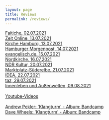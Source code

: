 ```yaml
---
layout: page
title: Reviews
permalink: /reviews/
---
```

<div><a href="https://faitiche.de/blog/2021/07/02/sounds-for-bell-tower-klangturm-hamburg-veddel">Faitiche, 02.07.2021</a></div>
<div><a href="https://www.zeit.de/hamburg/2021-07/elbvertiefung-13-07-2021">Zeit Online, 13.07.2021</a></div>
<div><a href="https://www.kirche-hamburg.de/nachrichten/details/elektro-klaenge-vom-kirchturm.html">Kirche Hamburg, 13.07.2021</a></div>
<div><a href="https://www.mopo.de/hamburg/hamburg-dieser-kirchturm-wird-zum-klangturm/">Hamburger Morgenpost, 14.07.2021</a></div>
<div><a href="https://www.evangelisch.de/inhalte/188453/15-07-2021/gitarren-klaenge-statt-glockengelaeut-kirchenprojekt-hamburg-veddel">evangelisch.de, 15.07.2021</a></div>
<div><a href="https://www.nordkirche.de/nachrichten/nachrichten-detail/nachricht/veddels-kirchturm-kann-auch-e-gitarre">Nordkirche, 16.07.2021</a></div>
<div><a href="https://www.ndr.de/kultur/musik/Klangturm-auf-der-Veddel-Neue-Sounds-aus-der-Kirche,klangturm106.html">NDR Kultur, 20.07.2021</a></div>
<div><a href="https://marktplatz-süderelbe.de/ungewoehnliche-toene-auf-der-veddel/">Marktplatz-Süderelbe, 21.07.2021</a></div>
<div><a href="https://www.idea.de/artikel/hamburg-gitarrenklang-statt-glockenlaeuten">IDEA, 22.07.2021</a></div>
<div><a href="https://taz.de/!5785946/">taz, 29.07.2021</a></div>
<div><a href="https://www.toniachristie.de/interview-benjamin-brunn-klangturm-hamburg-veddel/">Innenleben und Außenwelten, 09.08.2021</a></div>
<br>
<div><a href="https://www.youtube.com/channel/UCUpOhiNanxwQGwNqJQb_6eg">Youtube-Videos</a></div>
<br>
<div><a href="https://andrewpekler.bandcamp.com/album/klangturm-sounds-for-the-bell-tower-of-the-immanuelkirche-hamburg-veddel">Andrew Pekler: 'Klangturm' - Album: Bandcamp</a></div>
<div><a href="https://davewheels.bandcamp.com/releases">Dave Wheels: 'Klangturm' - Album: Bandcamp</a></div>
